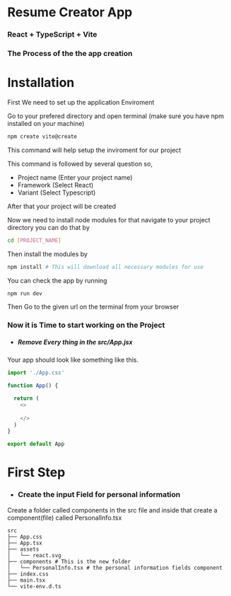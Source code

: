 # Resume Creator App


### React + TypeScript + Vite

### The Process of the the app creation 

# Installation 

First We need to set up the application Enviroment 

Go to your prefered directory and open terminal (make sure you have npm installed on your machine)

```bash
npm create vite@create 
``` 
This command will help setup the inviroment for our project 

This  command is followed by several question so, 
- Project name (Enter your project name)
- Framework (Select React)
- Variant (Select Typescript)

After that your project will be created 

Now we need to install node modules for that navigate to your project directory you can do that by 
```bash
cd [PROJECT_NAME]
```

Then install the modules by 

```bash
npm install # This will download all necessary modules for use
```

You can check the app by running 


```bash
npm run dev 
```

Then Go to the given url on the terminal from your browser

### Now it is Time to start working on the Project 

- ##### Remove Every thing in the src/App.jsx 
Your app should look like something like this.
```typescript
import './App.css'

function App() {

  return (
    <>
      
    </>
  )
}

export default App
```

# First Step

- ### Create the input Field for personal information

Create a folder called components in the src file and inside that create a component(file)  called PersonalInfo.tsx
```
src
├── App.css
├── App.tsx
├── assets
│   └── react.svg
├── components # This is the new folder 
│   └── PersonalInfo.tsx # the personal information fields component
├── index.css
├── main.tsx
└── vite-env.d.ts
```
